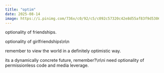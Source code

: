 ```yaml
---
title: "optim"
date: 2025-08-14
image: https://i.pinimg.com/736x/c0/92/c5/c092c57320c42e8d55af83f9d5306314.jpg
---
```


optionality of friendships.

optionality of girlfriendships\n\n

remember to view the world in a definitely optimistic way.

its a dynamically concrete future, remember?\n\ni need optionality of permissionless code and media leverage.
